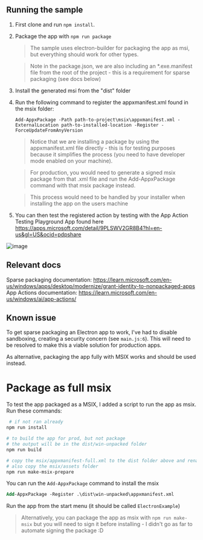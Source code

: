 ## Running the sample
1. First clone and run `npm install`.

1. Package the app with `npm run package`

    > The sample uses electron-builder for packaging the app as msi, but everything should work for other types. 

    > Note in the package.json, we are also including an *.exe.manifest file from the root of the project - this is a requirement for sparse packaging (see docs below)

1. Install the generated msi from the "dist" folder

1. Run the following command to register the appxmanifest.xml found in the msix folder:

    ```
    Add-AppxPackage -Path path-to-project\msix\appxmanifest.xml -ExternalLocation path-to-installed-location -Register -ForceUpdateFromAnyVersion
    ```

    > Notice that we are installing a package by using the appxmanifest.xml file directly - this is for testing purposes because it simplifies the process (you need to have developer mode enabled on your machine).

    > For production, you would need to generate a signed msix package from that .xml file and run the Add-AppxPackage command with that msix package instead. 

    > This process would need to be handled by your installer when installing the app on the users machine

1. You can then test the registered action by testing with the App Action Testing Playground App found here https://apps.microsoft.com/detail/9PLSWV2GR8B4?hl=en-us&gl=US&ocid=pdpshare

![image](https://github.com/user-attachments/assets/f6745b69-50a2-4ad8-a97b-5cb00f800a8e)


## Relevant docs

Sparse packaging documentation: https://learn.microsoft.com/en-us/windows/apps/desktop/modernize/grant-identity-to-nonpackaged-apps
App Actions documentation: https://learn.microsoft.com/en-us/windows/ai/app-actions/

## Known issue

To get sparse packaging an Electron app to work, I've had to  disable sandboxing, creating a security concern (see `main.js:6`). This will need to be resolved to make this a viable solution for production apps.

As alternative, packaging the app fully with MSIX works and should be used instead.



# Package as full msix
To test the app packaged as a MSIX, I added a script to run the app as msix. Run these commands:

```bash
 # if not ran already
npm run install
```

```bash
# to build the app for prod, but not package
# the output will be in the dist/win-unpacked folder
npm run build 
```

```bash
# copy the msix/appxmanifest-full.xml to the dist folder above and rename to appxmanifest.xml
# also copy the msix/assets folder
npm run make-msix-prepare
```

You can run the `Add-AppxPackage` command to install the msix
```ps
Add-AppxPackage -Register .\dist\win-unpacked\appxmanifest.xml
```

Run the app from the start menu (it should be called `ElectronExample`)

> Alternatively, you can package the app as msix with `npm run make-msix` but you will need to sign it before installing - I didn't go as far to automate signing the package :D